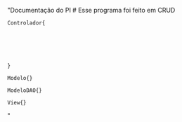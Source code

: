 "Documentação do PI
    #
    Esse programa foi feito em CRUD
    
    Controlador{ 
        





    }

    Modelo{}

    ModeloDAO{}

    View{}











"  
